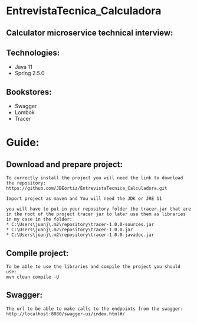 # EntrevistaTecnica_Calculadora

## Calculator microservice technical interview:

  ## Technologies:
  * Java 11
  * Spring 2.5.0
  
  ## Bookstores:
   * Swagger
   * Lombok
   * Tracer
   
# Guide:

## Download and prepare project:
    To correctly install the project you will need the link to download the repository: https://github.com/JBEortiz/EntrevistaTecnica_Calculadora.git
    
    Import project as maven and You will need the JDK or JRE 11
    
    you will have to put in your repository folder the tracer.jar that are in the root of the project tracer jar to later use them as libraries in my case in the folder:
    * C:\Users\juanj\.m2\repository\tracer-1.0.0-sources.jar
    * C:\Users\juanj\.m2\repository\tracer-1.0.0.jar
    * C:\Users\juanj\.m2\repository\tracer-1.0.0-javadoc.jar
    
 ## Compile project:
    To be able to use the libraries and compile the project you should use:
    mvn clean compile -U
    
 ## Swagger:   
    The url to be able to make calls to the endpoints from the swagger:
    http://localhost:8080/swagger-ui/index.html#/

    
    
    
    
    
    
    
    
  
